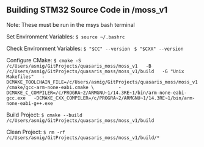 ## Building STM32 Source Code in /moss_v1

Note: These must be run in the msys bash terminal

Set Environment Variables:
```$ source ~/.bashrc```

Check Environment Variables:
```$ "$CC" --version ```
```$ "$CXX" --version ```

Configure CMake:
```$ cmake -S /c/Users/asmig/GitProjects/quasaris_moss/moss_v1   -B /c/Users/asmig/GitProjects/quasaris_moss/moss_v1/build   -G "Unix Makefiles"   -DCMAKE_TOOLCHAIN_FILE=/c/Users/asmig/GitProjects/quasaris_moss/moss_v1/cmake/gcc-arm-none-eabi.cmake \         -DCMAKE_C_COMPILER=/c/PROGRA~2/ARMGNU~1/14.3RE~1/bin/arm-none-eabi-gcc.exe   -DCMAKE_CXX_COMPILER=/c/PROGRA~2/ARMGNU~1/14.3RE~1/bin/arm-none-eabi-g++.exe```

Build Project:
```$ cmake --build /c/Users/asmig/GitProjects/quasaris_moss/moss_v1/build```

Clean Project:
```$ rm -rf /c/Users/asmig/GitProjects/quasaris_moss/moss_v1/build/*```